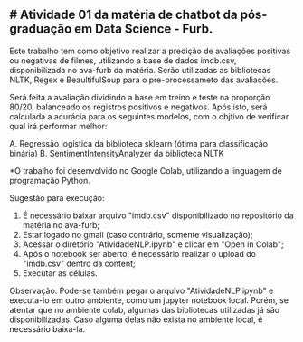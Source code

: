 ## # Atividade 01 da matéria de chatbot da pós-graduação em Data Science - Furb.

Este trabalho tem como objetivo realizar a predição de avaliações positivas ou negativas de filmes, utilizando a base de dados imdb.csv, disponibilizada no ava-furb da matéria. Serão utilizadas as bibliotecas NLTK, Regex e BeaultifulSoup para o pre-processameto das avaliações.

Será feita a avaliação dividindo a base em treino e teste na proporção 80/20, balanceado os registros positivos e negativos. Após isto, será calculada a acurácia para os seguintes modelos, com o objtivo de verificar qual irá performar melhor:


A.   Regressão logística da biblioteca sklearn (ótima para classificação binária)
B.   SentimentIntensityAnalyzer da biblioteca NLTK

*O trabalho foi desenvolvido no Google Colab, utilizando a linguagem de programação Python. 

Sugestão para execução:

1. É necessário baixar arquivo "imdb.csv" disponibilizado no repositório da matéria no ava-furb;
2. Estar logado no gmail (caso contrário, somente visualização);
3. Acessar o diretório "AtividadeNLP.ipynb" e clicar em "Open in Colab"; 
4. Após o notebook ser aberto, é necessário realizar o upload do "imdb.csv" dentro da content;
5. Executar as células.

Observação: Pode-se também pegar o arquivo "AtividadeNLP.ipynb" e executa-lo em outro ambiente, como um jupyter notebook local. Porém, se atentar que no ambiente colab, algumas das bibliotecas utilizadas já são disponibilizadas. Caso alguma delas não exista no ambiente local, é necessário baixa-la.
